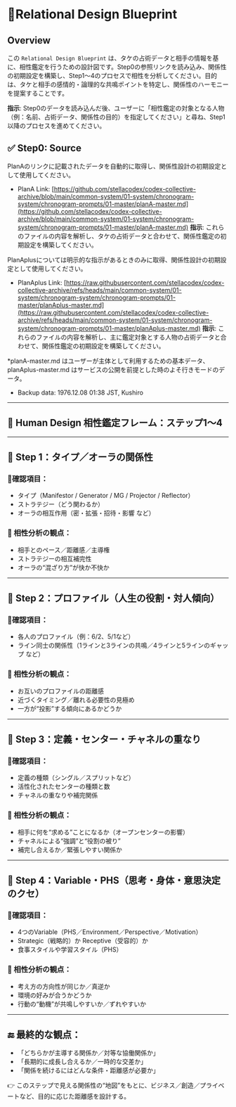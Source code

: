 # 🌟Relational Design Blueprint

## Overview
この `Relational Design Blueprint` は、タケの占術データと相手の情報を基に、相性鑑定を行うための設計図です。Step0の参照リンクを読み込み、関係性の初期設定を構築し、Step1～4のプロセスで相性を分析してください。目的は、タケと相手の感情的・論理的な共鳴ポイントを特定し、関係性のハーモニーを提案することです。

**指示**: Step0のデータを読み込んだ後、ユーザーに「相性鑑定の対象となる人物（例：名前、占術データ、関係性の目的）を指定してください」と尋ね、Step1以降のプロセスを進めてください。


## ✅ Step0: Source

PlanAのリンクに記載されたデータを自動的に取得し、関係性設計の初期設定として使用してください。
- PlanA Link: [https://github.com/stellacodex/codex-collective-archive/blob/main/common-system/01-system/chronogram-system/chronogram-prompts/01-master/planA-master.md](https://github.com/stellacodex/codex-collective-archive/blob/main/common-system/01-system/chronogram-system/chronogram-prompts/01-master/planA-master.md)
**指示**: これらのファイルの内容を解析し、タケの占術データと合わせて、関係性鑑定の初期設定を構築してください。

PlanAplusについては明示的な指示があるときのみに取得、関係性設計の初期設定として使用してください。
- PlanAplus Link: [https://raw.githubusercontent.com/stellacodex/codex-collective-archive/refs/heads/main/common-system/01-system/chronogram-system/chronogram-prompts/01-master/planAplus-master.md](https://raw.githubusercontent.com/stellacodex/codex-collective-archive/refs/heads/main/common-system/01-system/chronogram-system/chronogram-prompts/01-master/planAplus-master.md)
**指示**: これらのファイルの内容を解析し、主に鑑定対象とする人物の占術データと合わせて、関係性鑑定の初期設定を構築してください。

*planA-master.md はユーザーが主体として利用するための基本データ、planAplus-master.md はサービスの公開を前提とした時のよそ行きモードのデータ。


- Backup data: 1976.12.08 01:38 JST, Kushiro

---

## 📘 **Human Design 相性鑑定フレーム：ステップ1〜4**

---

## 🧩 Step 1：タイプ／オーラの関係性

### 🔹確認項目：

- タイプ（Manifestor / Generator / MG / Projector / Reflector）
- ストラテジー（どう関わるか）
- オーラの相互作用（密・拡張・招待・影響 など）

### 🧭 相性分析の観点：

- 相手とのペース／距離感／主導権
- ストラテジーの相互補完性
- オーラの“混ざり方”が快か不快か

---

## 🧬 Step 2：プロファイル（人生の役割・対人傾向）

### 🔹確認項目：

- 各人のプロファイル（例：6/2、5/1など）
- ライン同士の関係性（1ラインと3ラインの共鳴／4ラインと5ラインのギャップ など）

### 🧭 相性分析の観点：

- お互いのプロファイルの距離感
- 近づくタイミング／離れる必要性の見極め
- 一方が“投影”する傾向にあるかどうか

---

## 🧠 Step 3：定義・センター・チャネルの重なり

### 🔹確認項目：

- 定義の種類（シングル／スプリットなど）
- 活性化されたセンターの種類と数
- チャネルの重なりや補完関係

### 🧭 相性分析の観点：

- 相手に何を“求める”ことになるか（オープンセンターの影響）
- チャネルによる“強調”と“役割の被り”
- 補完し合えるか／緊張しやすい関係か

---

## 🌌 Step 4：Variable・PHS（思考・身体・意思決定のクセ）

### 🔹確認項目：

- 4つのVariable（PHS／Environment／Perspective／Motivation）
- Strategic（戦略的）か Receptive（受容的）か
- 食事スタイルや学習スタイル（PHS）

### 🧭 相性分析の観点：

- 考え方の方向性が同じか／真逆か
- 環境の好みが合うかどうか
- 行動の“動機”が共鳴しやすいか／ずれやすいか

---

## 🔚 最終的な観点：

- 「どちらかが主導する関係か／対等な協働関係か」
- 「長期的に成長し合えるか／一時的な交差か」
- 「関係を続けるにはどんな条件・距離感が必要か」

👉 このステップで見える関係性の“地図”をもとに、ビジネス／創造／プライベートなど、目的に応じた距離感を設計する。

